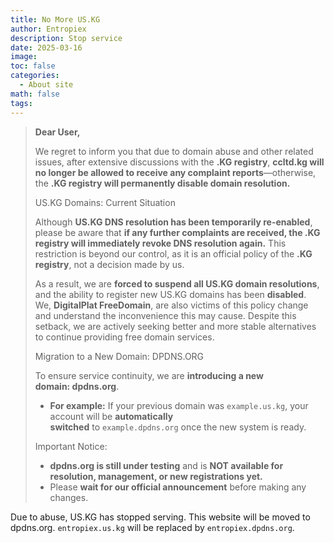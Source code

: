 ```yaml
---
title: No More US.KG
author: Entropiex
description: Stop service
date: 2025-03-16
image: 
toc: false
categories:
  - About site
math: false
tags:
---
```

>**Dear User,**
>
>We regret to inform you that due to domain abuse and other related issues, after extensive discussions with the **.KG registry**, **ccltd.kg will no longer be allowed to receive any complaint reports**—otherwise, the **.KG registry will permanently disable domain resolution.**
>
> US.KG Domains: Current Situation
>
>Although **US.KG DNS resolution has been temporarily re-enabled**, please be aware that **if any further complaints are received, the .KG registry will immediately revoke DNS resolution again.** This restriction is beyond our control, as it is an official policy of the **.KG registry**, not a decision made by us.
>
>As a result, we are **forced to suspend all US.KG domain resolutions**, and the ability to register new US.KG domains has been **disabled**. We, **DigitalPlat FreeDomain**, are also victims of this policy change and understand the inconvenience this may cause. Despite this setback, we are actively seeking better and more stable alternatives to continue providing free domain services.
>
> Migration to a New Domain: DPDNS.ORG
> 
>To ensure service continuity, we are **introducing a new domain: dpdns.org**.  
>- **For example:** If your previous domain was `example.us.kg`, your account will be **automatically switched** to `example.dpdns.org` once the new system is ready.  
 >
>Important Notice:
>- **dpdns.org is still under testing** and is **NOT available for resolution, management, or new registrations yet.**  
>- Please **wait for our official announcement** before making any changes.  

Due to abuse, US.KG has stopped serving. This website will be moved to dpdns.org. `entropiex.us.kg` will be replaced by `entropiex.dpdns.org`.